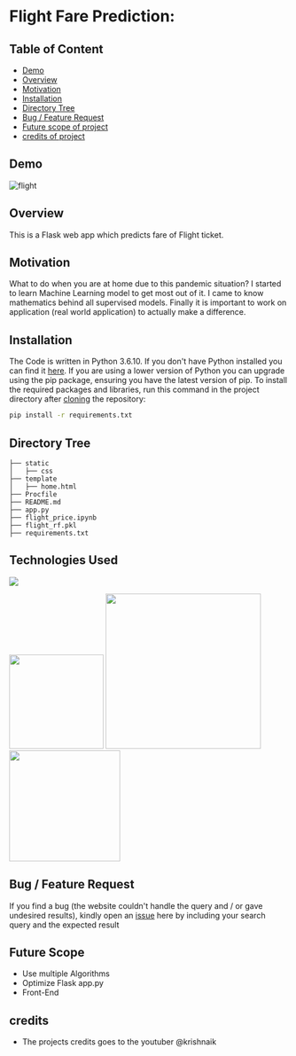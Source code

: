 # Flight Fare Prediction: 

## Table of Content
  * [Demo](#demo)
  * [Overview](#overview)
  * [Motivation](#motivation)
  * [Installation](#installation)
  * [Directory Tree](#directory-tree)
  * [Bug / Feature Request](#bug---feature-request)
  * [Future scope of project](#future-scope)
  * [credits of project](#credits)


## Demo

![flight](https://user-images.githubusercontent.com/108600694/185307765-a075c457-3ccc-45b3-af83-effcf77d4a56.png)


## Overview
This is a Flask web app which predicts fare of Flight ticket.

## Motivation
What to do when you are at home due to this pandemic situation? I started to learn Machine Learning model to get most out of it. I came to know mathematics behind all supervised models. Finally it is important to work on application (real world application) to actually make a difference.

## Installation
The Code is written in Python 3.6.10. If you don't have Python installed you can find it [here](https://www.python.org/downloads/). If you are using a lower version of Python you can upgrade using the pip package, ensuring you have the latest version of pip. To install the required packages and libraries, run this command in the project directory after [cloning](https://www.howtogeek.com/451360/how-to-clone-a-github-repository/) the repository:
```bash
pip install -r requirements.txt
```

## Directory Tree 
```
├── static 
│   ├── css
├── template
│   ├── home.html
├── Procfile
├── README.md
├── app.py
├── flight_price.ipynb
├── flight_rf.pkl
├── requirements.txt
```

## Technologies Used

![](https://forthebadge.com/images/badges/made-with-python.svg)

[<img target="_blank" src="https://flask.palletsprojects.com/en/1.1.x/_images/flask-logo.png" width=170>](https://flask.palletsprojects.com/en/1.1.x/) [<img target="_blank" src="https://number1.co.za/wp-content/uploads/2017/10/gunicorn_logo-300x85.png" width=280>](https://gunicorn.org) [<img target="_blank" src="https://scikit-learn.org/stable/_static/scikit-learn-logo-small.png" width=200>](https://scikit-learn.org/stable/) 


## Bug / Feature Request

If you find a bug (the website couldn't handle the query and / or gave undesired results), kindly open an [issue](https://github.com/Mandal-21/Flight-Price-Prediction/issues) here by including your search query and the expected result

## Future Scope

* Use multiple Algorithms
* Optimize Flask app.py
* Front-End 

## credits
* The projects credits goes to the youtuber @krishnaik

